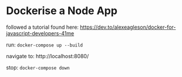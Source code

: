 # Dockerise a Node App

followed a tutorial found here: https://dev.to/alexeagleson/docker-for-javascript-developers-41me

run: ```docker-compose up --build```

navigate to: http://localhost:8080/

stop: ```docker-compose down```

